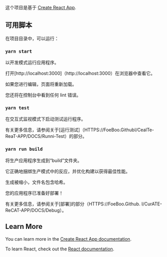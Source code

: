 <!--
 * @Description: 功能描述
 * @Author: wanggang
 * @Date: 2019-08-30 17:42:15
 * @LastEditors: 最后编辑人
 * @LastEditTime: 2019-10-08 10:34:26
 -->

这个项目是基于 [Create React App](https://github.com/facebook/create-react-app).

## 可用脚本

在项目目录中，可以运行：

### `yarn start`

以开发模式运行应用程序。<br>

打开[http://localhost:3000]（http://localhost:3000）在浏览器中查看它。

如果您进行编辑，页面将重新加载。<br>

您还将在控制台中看到任何 lint 错误。

### `yarn test`

在交互式监视模式下启动测试运行程序。<br>

有关更多信息，请参阅关于[运行测试]（HTTPS://FoeBoo.GithubI/CealTe-ReaT-APP/DOCS/Runni-Test）的部分。

### `yarn run build`

将生产应用程序生成到“build”文件夹。<br>

它正确地捆绑生产模式中的反应，并优化构建以获得最佳性能。

生成被缩小，文件名包含哈希。

您的应用程序已准备好部署！

有关更多信息，请参阅关于[部署]的部分（HTTPS://FoeBoo.Github. I/CurATE-ReCAT-APP/DOCS/Debug）。

## Learn More

You can learn more in the [Create React App documentation](https://facebook.github.io/create-react-app/docs/getting-started).

To learn React, check out the [React documentation](https://reactjs.org/).

